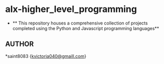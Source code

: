 # alx-higher_level_programming
+ ** This repository houses a comprehensive collection of projects completed using the Python and Javascript programming languages**
## AUTHOR
*saint8083 {kvictoria040@gmaill.com}
